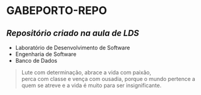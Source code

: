 # GABEPORTO-REPO
## _Repositório criado na aula de LDS_


- Laboratório de Desenvolvimento de Software
- Engenharia de Software
- Banco de Dados


> Lute com determinação, abrace a vida com paixão,  
> perca com classe e vença com ousadia, 
> porque o mundo pertence a quem se atreve 
> e a vida é muito para ser insignificante.
